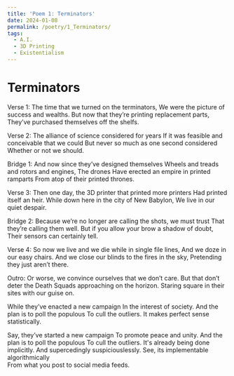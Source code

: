 ```yaml
---
title: 'Poem 1: Terminators'
date: 2024-01-08
permalink: /poetry/1_Terminators/
tags:
  - A.I.
  - 3D Printing
  - Existentialism
---
```


Terminators
======

Verse 1: 
  The time that we turned on the terminators, 
  We were the picture of success and wealths.
  But now that they’re printing replacement parts, 
  They’ve purchased themselves off the shelfs. 

Verse 2: 
  The alliance of science considered for years 
  If it was feasible and conceivable that we could
  But never so much as one second considered 
  Whether or not we should.

Bridge 1: 
  And now since they’ve designed themselves 
  Wheels and treads and rotors and engines, The drones
  Have erected an empire in printed ramparts
  From atop of their printed thrones.

Verse 3: 
  Then one day, the 3D printer that printed more printers 
  Had printed itself an heir.
  While down here in the city of New Babylon, 
  We live in our quiet despair.

Bridge 2:
  Because we’re no longer are calling the shots, we must trust
  That they’re calling them well.
  But if you allow your brow a shadow of doubt, 
  Their sensors can certainly tell.

Verse 4:
  So now we live and we die while in single file lines,
  And we doze in our easy chairs.
  And we close our blinds to the fires in the sky,
  Pretending they just aren’t there.

Outro:
  Or worse, we convince ourselves that we don’t care.
  But that don’t deter the Death Squads approaching on the horizon.
  Staring square in their sites with our guise on.

  While they’ve enacted a new campaign
  In the interest of society.
  And the plan is to poll the populous
  To cull the outliers.
  It makes perfect sense statistically.

  Say, they’ve started a new campaign 
  To promote peace and unity.
  And the plan is to poll the populous 
  To cull the outliers.
  It's already being done implicitly.
  And supercedingly suspiciouslessly. 
  See, its implementable algorithmically            
  From what you post to social media feeds.
